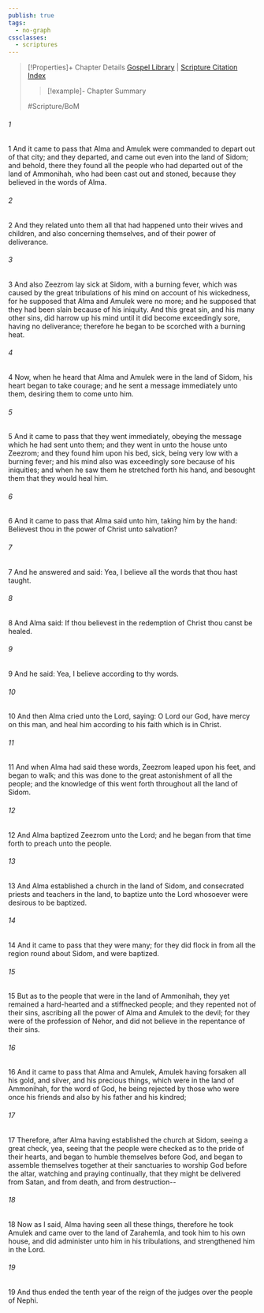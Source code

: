 ```yaml
---
publish: true
tags:
  - no-graph
cssclasses:
  - scriptures
---
```

>[!Properties]+ Chapter Details
>[Gospel Library](https://churchofjesuschrist.org/study/scriptures/bofm/alma/15?lang=eng)    |    [Scripture Citation Index](https://scriptures.byu.edu/#0d50f::c0d50f)
>>[!example]- Chapter Summary
>> 
> 
>
>#Scripture/BoM
###### 1
1 And it came to pass that Alma and Amulek were commanded to depart out of that city; and they departed, and came out even into the land of Sidom; and behold, there they found all the people who had departed out of the land of Ammonihah, who had been cast out and stoned, because they believed in the words of Alma.
###### 2
2 And they related unto them all that had happened unto their wives and children, and also concerning themselves, and of their power of deliverance.
###### 3
3 And also Zeezrom lay sick at Sidom, with a burning fever, which was caused by the great tribulations of his mind on account of his wickedness, for he supposed that Alma and Amulek were no more; and he supposed that they had been slain because of his iniquity. And this great sin, and his many other sins, did harrow up his mind until it did become exceedingly sore, having no deliverance; therefore he began to be scorched with a burning heat.
###### 4
4 Now, when he heard that Alma and Amulek were in the land of Sidom, his heart began to take courage; and he sent a message immediately unto them, desiring them to come unto him.
###### 5
5 And it came to pass that they went immediately, obeying the message which he had sent unto them; and they went in unto the house unto Zeezrom; and they found him upon his bed, sick, being very low with a burning fever; and his mind also was exceedingly sore because of his iniquities; and when he saw them he stretched forth his hand, and besought them that they would heal him.
###### 6
6 And it came to pass that Alma said unto him, taking him by the hand: Believest thou in the power of Christ unto salvation?
###### 7
7 And he answered and said: Yea, I believe all the words that thou hast taught.
###### 8
8 And Alma said: If thou believest in the redemption of Christ thou canst be healed.
###### 9
9 And he said: Yea, I believe according to thy words.
###### 10
10 And then Alma cried unto the Lord, saying: O Lord our God, have mercy on this man, and heal him according to his faith which is in Christ.
###### 11
11 And when Alma had said these words, Zeezrom leaped upon his feet, and began to walk; and this was done to the great astonishment of all the people; and the knowledge of this went forth throughout all the land of Sidom.
###### 12
12 And Alma baptized Zeezrom unto the Lord; and he began from that time forth to preach unto the people.
###### 13
13 And Alma established a church in the land of Sidom, and consecrated priests and teachers in the land, to baptize unto the Lord whosoever were desirous to be baptized.
###### 14
14 And it came to pass that they were many; for they did flock in from all the region round about Sidom, and were baptized.
###### 15
15 But as to the people that were in the land of Ammonihah, they yet remained a hard-hearted and a stiffnecked people; and they repented not of their sins, ascribing all the power of Alma and Amulek to the devil; for they were of the profession of Nehor, and did not believe in the repentance of their sins.
###### 16
16 And it came to pass that Alma and Amulek, Amulek having forsaken all his gold, and silver, and his precious things, which were in the land of Ammonihah, for the word of God, he being rejected by those who were once his friends and also by his father and his kindred;
###### 17
17 Therefore, after Alma having established the church at Sidom, seeing a great check, yea, seeing that the people were checked as to the pride of their hearts, and began to humble themselves before God, and began to assemble themselves together at their sanctuaries to worship God before the altar, watching and praying continually, that they might be delivered from Satan, and from death, and from destruction--
###### 18
18 Now as I said, Alma having seen all these things, therefore he took Amulek and came over to the land of Zarahemla, and took him to his own house, and did administer unto him in his tribulations, and strengthened him in the Lord.
###### 19
19 And thus ended the tenth year of the reign of the judges over the people of Nephi.
